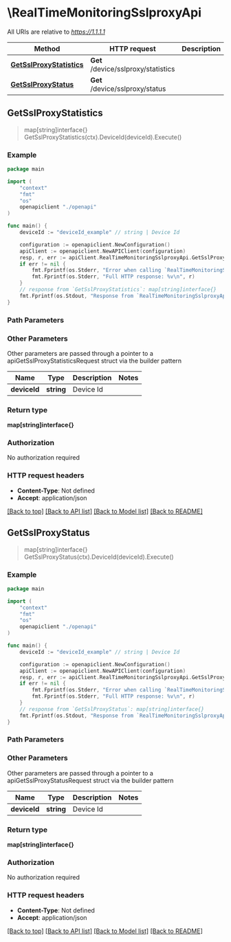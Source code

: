 # \RealTimeMonitoringSslproxyApi

All URIs are relative to *https://1.1.1.1*

Method | HTTP request | Description
------------- | ------------- | -------------
[**GetSslProxyStatistics**](RealTimeMonitoringSslproxyApi.md#GetSslProxyStatistics) | **Get** /device/sslproxy/statistics | 
[**GetSslProxyStatus**](RealTimeMonitoringSslproxyApi.md#GetSslProxyStatus) | **Get** /device/sslproxy/status | 



## GetSslProxyStatistics

> map[string]interface{} GetSslProxyStatistics(ctx).DeviceId(deviceId).Execute()





### Example

```go
package main

import (
    "context"
    "fmt"
    "os"
    openapiclient "./openapi"
)

func main() {
    deviceId := "deviceId_example" // string | Device Id

    configuration := openapiclient.NewConfiguration()
    apiClient := openapiclient.NewAPIClient(configuration)
    resp, r, err := apiClient.RealTimeMonitoringSslproxyApi.GetSslProxyStatistics(context.Background()).DeviceId(deviceId).Execute()
    if err != nil {
        fmt.Fprintf(os.Stderr, "Error when calling `RealTimeMonitoringSslproxyApi.GetSslProxyStatistics``: %v\n", err)
        fmt.Fprintf(os.Stderr, "Full HTTP response: %v\n", r)
    }
    // response from `GetSslProxyStatistics`: map[string]interface{}
    fmt.Fprintf(os.Stdout, "Response from `RealTimeMonitoringSslproxyApi.GetSslProxyStatistics`: %v\n", resp)
}
```

### Path Parameters



### Other Parameters

Other parameters are passed through a pointer to a apiGetSslProxyStatisticsRequest struct via the builder pattern


Name | Type | Description  | Notes
------------- | ------------- | ------------- | -------------
 **deviceId** | **string** | Device Id | 

### Return type

**map[string]interface{}**

### Authorization

No authorization required

### HTTP request headers

- **Content-Type**: Not defined
- **Accept**: application/json

[[Back to top]](#) [[Back to API list]](../README.md#documentation-for-api-endpoints)
[[Back to Model list]](../README.md#documentation-for-models)
[[Back to README]](../README.md)


## GetSslProxyStatus

> map[string]interface{} GetSslProxyStatus(ctx).DeviceId(deviceId).Execute()





### Example

```go
package main

import (
    "context"
    "fmt"
    "os"
    openapiclient "./openapi"
)

func main() {
    deviceId := "deviceId_example" // string | Device Id

    configuration := openapiclient.NewConfiguration()
    apiClient := openapiclient.NewAPIClient(configuration)
    resp, r, err := apiClient.RealTimeMonitoringSslproxyApi.GetSslProxyStatus(context.Background()).DeviceId(deviceId).Execute()
    if err != nil {
        fmt.Fprintf(os.Stderr, "Error when calling `RealTimeMonitoringSslproxyApi.GetSslProxyStatus``: %v\n", err)
        fmt.Fprintf(os.Stderr, "Full HTTP response: %v\n", r)
    }
    // response from `GetSslProxyStatus`: map[string]interface{}
    fmt.Fprintf(os.Stdout, "Response from `RealTimeMonitoringSslproxyApi.GetSslProxyStatus`: %v\n", resp)
}
```

### Path Parameters



### Other Parameters

Other parameters are passed through a pointer to a apiGetSslProxyStatusRequest struct via the builder pattern


Name | Type | Description  | Notes
------------- | ------------- | ------------- | -------------
 **deviceId** | **string** | Device Id | 

### Return type

**map[string]interface{}**

### Authorization

No authorization required

### HTTP request headers

- **Content-Type**: Not defined
- **Accept**: application/json

[[Back to top]](#) [[Back to API list]](../README.md#documentation-for-api-endpoints)
[[Back to Model list]](../README.md#documentation-for-models)
[[Back to README]](../README.md)

